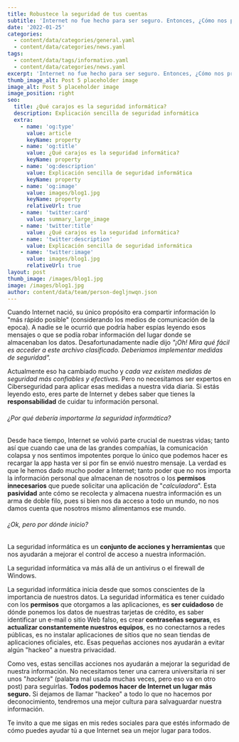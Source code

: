 ```yaml
---
title: Robustece la seguridad de tus cuentas
subtitle: 'Internet no fue hecho para ser seguro. Entonces, ¿Cómo nos protegemos?'
date: '2022-01-25'
categories:
  - content/data/categories/general.yaml
  - content/data/categories/news.yaml
tags:
  - content/data/tags/informativo.yaml
  - content/data/categories/news.yaml
excerpt: 'Internet no fue hecho para ser seguro. Entonces, ¿Cómo nos protegemos?'
thumb_image_alt: Post 5 placeholder image
image_alt: Post 5 placeholder image
image_position: right
seo:
  title: ¿Qué carajos es la seguridad informática?
  description: Explicación sencilla de seguridad informática
  extra:
    - name: 'og:type'
      value: article
      keyName: property
    - name: 'og:title'
      value: ¿Qué carajos es la seguridad informática?
      keyName: property
    - name: 'og:description'
      value: Explicación sencilla de seguridad informática
      keyName: property
    - name: 'og:image'
      value: images/blog1.jpg
      keyName: property
      relativeUrl: true
    - name: 'twitter:card'
      value: summary_large_image
    - name: 'twitter:title'
      value: ¿Qué carajos es la seguridad informática?
    - name: 'twitter:description'
      value: Explicación sencilla de seguridad informática
    - name: 'twitter:image'
      value: images/blog1.jpg
      relativeUrl: true
layout: post
thumb_image: /images/blog1.jpg
image: /images/blog1.jpg
author: content/data/team/person-degljnwqn.json
---
```

Cuando Internet nació, su único propósito era compartir información lo "más rápido posible" (considerando los medios de comunicación de la epoca). A nadie se le ocurrió que podría haber espías leyendo esos mensajes o que se podía robar información del lugar donde se almacenaban los datos. Desafortunadamente nadie dijo *"¡Oh! Mira qué fácil es acceder a este archivo clasificado. Deberíamos implementar medidas de seguridad".*

Actualmente eso ha cambiado mucho y *cada vez existen medidas de seguridad más confiables y efectivas*. Pero no necesitamos ser expertos en Ciberseguridad para aplicar esas medidas a nuestra vida diaria. Si estás leyendo esto, eres parte de Internet y debes saber que tienes la **responsabilidad** de cuidar tu información personal.

###### ¿Por qué debería importarme la seguridad informática?

Desde hace tiempo, Internet se volvió parte crucial de nuestras vidas; tanto así que cuando cae una de las grandes compañías, la comunicación colapsa y nos sentimos impotentes porque lo único que podemos hacer es recargar la app hasta ver si por fin se envió nuestro mensaje. La verdad es que le hemos dado mucho poder a Internet; tanto poder que no nos importa la información personal que almacenan de nosotros o los **permisos innecesarios** que puede solicitar una aplicación de "*calculadora*". Esta **pasividad** ante cómo se recolecta y almacena nuestra información es un arma de doble filo, pues si bien nos da acceso a todo un mundo, no nos damos cuenta que nosotros mismo alimentamos ese mundo.

###### ¿Ok, pero por dónde inicio? 

La seguridad informática es un **conjunto de acciones y herramientas** que nos ayudarán a mejorar el control de acceso a nuestra información.

La seguridad informática va más allá de un antivirus o el firewall de Windows.

La seguridad informática inicia desde que somos conscientes de la importancia de nuestros datos. La seguridad informática es tener cuidado con los **permisos** que otorgamos a las aplicaciones, es **ser cuidadoso** de dónde ponemos los datos de nuestras tarjetas de crédito, es saber identificar un e-mail o sitio Web falso, es crear **contraseñas seguras**, es **actualizar constantemente nuestros equipos**, es no conectarnos a redes públicas, es no instalar aplicaciones de sitios que no sean tiendas de aplicaciones oficiales, etc. Esas pequeñas acciones nos ayudarán a evitar algún "hackeo" a nuestra privacidad.

Como ves, estas sencillas acciones nos ayudarán a mejorar la seguridad de nuestra información. No necesitamos tener una carrera universitaria ni ser unos "*hackers*" (palabra mal usada muchas veces, pero eso va en otro post) para seguirlas. **Todos podemos hacer de Internet un lugar más seguro.** Si dejamos de llamar "hackeo" a todo lo que no hacemos por deconocimiento, tendremos una mejor cultura para salvaguardar nuestra información.

Te invito a que me sigas en mis redes sociales para que estés informado de cómo puedes ayudar tú a que Internet sea un mejor lugar para todos.
